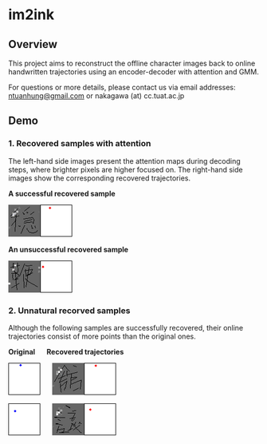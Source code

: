 # im2ink

## Overview
This project aims to reconstruct the offline character images back to online handwritten trajectories using an encoder-decoder with attention and GMM.

For questions or more details, please contact us via email addresses: ntuanhung@gmail.com or nakagawa (at) cc.tuat.ac.jp

## Demo
### 1. Recovered samples with attention

The left-hand side images present the attention maps during decoding steps, where brighter pixels are higher focused on.
The right-hand side images show the corresponding recovered trajectories.

**A successful recovered sample**

![Attention successful recovery](https://github.com/ntuanhung/im2ink/blob/master/demo_gif/unsucess_2.gif)

**An unsuccessful recovered sample**

![Attention unsuccessful recovery](https://github.com/ntuanhung/im2ink/blob/master/demo_gif/unsucess_1.gif)

### 2. Unnatural recorved samples
Although the following samples are successfully recovered, their online trajectories consist of more points than the original ones.

**Original &nbsp; &nbsp; &nbsp; Recovered trajectories**


![Original speed](https://github.com/ntuanhung/im2ink/blob/master/demo_gif/unnatural_2_org.gif)
&nbsp; &nbsp; &nbsp;![Recovery speed](https://github.com/ntuanhung/im2ink/blob/master/demo_gif/unnatural_2_rec.gif)


![Original speed](https://github.com/ntuanhung/im2ink/blob/master/demo_gif/unnatural_3_org.gif)
&nbsp; &nbsp; &nbsp;![Recovery speed](https://github.com/ntuanhung/im2ink/blob/master/demo_gif/unnatural_3_rec.gif)

